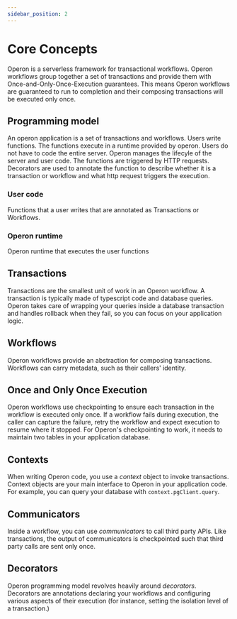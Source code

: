 ```yaml
---
sidebar_position: 2
---
```


# Core Concepts

Operon is a serverless framework for transactional workflows.
Operon workflows group together a set of transactions and provide them with Once-and-Only-Once-Execution guarantees.
This means Operon workflows are guaranteed to run to completion and their composing transactions will be executed only once.

## Programming model
An operon application is a set of transactions and workflows.
Users write functions.
The functions execute in a runtime provided by operon. Users do not have to code the entire server. Operon manages the lifecyle of the server and user code.
The functions are triggered by HTTP requests.
Decorators are used to annotate the function to describe whether it is a transaction or workflow and what http request triggers the execution.

### User code
Functions that a user writes that are annotated as Transactions or Workflows.

### Operon runtime
Operon runtime that executes the user functions


## Transactions
Transactions are the smallest unit of work in an Operon workflow. A transaction is typically made of typescript code and database queries. Operon takes care of wrapping your queries inside a database transaction and handles rollback when they fail, so you can focus on your application logic.

## Workflows
Operon workflows provide an abstraction for composing transactions. Workflows can carry metadata, such as their callers' identity.

## Once and Only Once Execution
Operon workflows use checkpointing to ensure each transaction in the workflow is executed only once.
If a workflow fails during execution, the caller can capture the failure, retry the workflow and expect execution to resume where it stopped.
For Operon's checkpointing to work, it needs to maintain two tables in your application database.

## Contexts
When writing Operon code, you use a _context_ object to invoke transactions. Context objects are your main interface to Operon in your application code. For example, you can query your database with `context.pgClient.query`.

## Communicators
Inside a workflow, you can use _communicators_ to call third party APIs. Like transactions, the output of communicators is checkpointed such that third party calls are sent only once.

## Decorators
Operon programming model revolves heavily around _decorators_. Decorators are annotations declaring your workflows and configuring various aspects of their execution (for instance, setting the isolation level of a transaction.)
